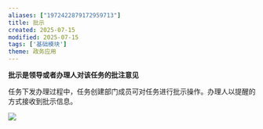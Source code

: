 ```yaml
---
aliases: ["1972422879172959713"]
title: 批示
created: 2025-07-15
modified: 2025-07-15
tags: ['基础模块']
theme: 政务应用
---
```


**批示是领导或者办理人对该任务的批注意见**

任务下发办理过程中，任务创建部门成员可对任务进行批示操作。办理人以提醒的方式接收到批示信息。

![](https://myhelpdoc.oss-cn-heyuan.aliyuncs.com/mdimages/24071eb089a168950ad70930307ee729.jpg)